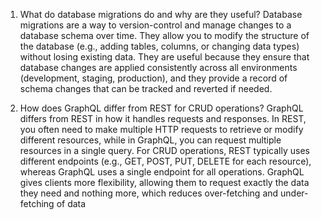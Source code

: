 1. What do database migrations do and why are they useful?
Database migrations are a way to version-control and manage changes to a database schema over time. They allow you to modify the structure of the database (e.g., adding tables, columns, or changing data types) without losing existing data. They are useful because they ensure that database changes are applied consistently across all environments (development, staging, production), and they provide a record of schema changes that can be tracked and reverted if needed.

2. How does GraphQL differ from REST for CRUD operations?
GraphQL differs from REST in how it handles requests and responses. In REST, you often need to make multiple HTTP requests to retrieve or modify different resources, while in GraphQL, you can request multiple resources in a single query. For CRUD operations, REST typically uses different endpoints (e.g., GET, POST, PUT, DELETE for each resource), whereas GraphQL uses a single endpoint for all operations. GraphQL gives clients more flexibility, allowing them to request exactly the data they need and nothing more, which reduces over-fetching and under-fetching of data
